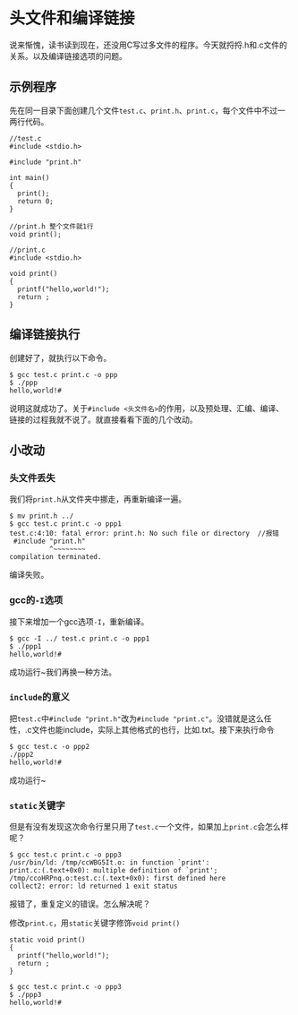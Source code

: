 # 头文件和编译链接
说来惭愧，读书读到现在，还没用C写过多文件的程序。今天就捋捋.h和.c文件的关系。以及编译链接选项的问题。

## 示例程序
先在同一目录下面创建几个文件`test.c`、`print.h`、`print.c`，每个文件中不过一两行代码。
```
//test.c
#include <stdio.h>

#include "print.h"

int main()
{
  print();
  return 0;
}
```
```
//print.h 整个文件就1行
void print();
```
```
//print.c
#include <stdio.h>

void print()
{
  printf("hello,world!");
  return ;
}
```
## 编译链接执行
创建好了，就执行以下命令。
```
$ gcc test.c print.c -o ppp
$ ./ppp
hello,world!#
```
说明这就成功了。关于`#include <头文件名>`的作用，以及预处理、汇编、编译、链接的过程我就不说了。就直接看看下面的几个改动。

## 小改动
### 头文件丢失
我们将`print.h`从文件夹中挪走，再重新编译一遍。
```
$ mv print.h ../
$ gcc test.c print.c -o ppp1
test.c:4:10: fatal error: print.h: No such file or directory  //报错
 #include "print.h"
          ^~~~~~~~~
compilation terminated.
```
编译失败。
### gcc的`-I`选项
接下来增加一个gcc选项`-I`，重新编译。
```
$ gcc -I ../ test.c print.c -o ppp1
$ ./ppp1
hello,world!#
```
成功运行~我们再换一种方法。
### `include`的意义
把`test.c`中`#include "print.h"`改为`#include "print.c"`。没错就是这么任性，.c文件也能include，实际上其他格式的也行，比如.txt。接下来执行命令
```
$ gcc test.c -o ppp2
./ppp2
hello,world!#
```
成功运行~
### `static`关键字
但是有没有发现这次命令行里只用了`test.c`一个文件，如果加上`print.c`会怎么样呢？
```
$ gcc test.c print.c -o ppp3
/usr/bin/ld: /tmp/ccWBG5It.o: in function `print':
print.c:(.text+0x0): multiple definition of `print'; /tmp/ccoHRPnq.o:test.c:(.text+0x0): first defined here
collect2: error: ld returned 1 exit status
```
报错了，重复定义的错误。怎么解决呢？

修改`print.c`，用`static`关键字修饰`void print()`
```
static void print()
{
  printf("hello,world!");
  return ;
}
```
```
$ gcc test.c print.c -o ppp3
$ ./ppp3
hello,world!#
```
